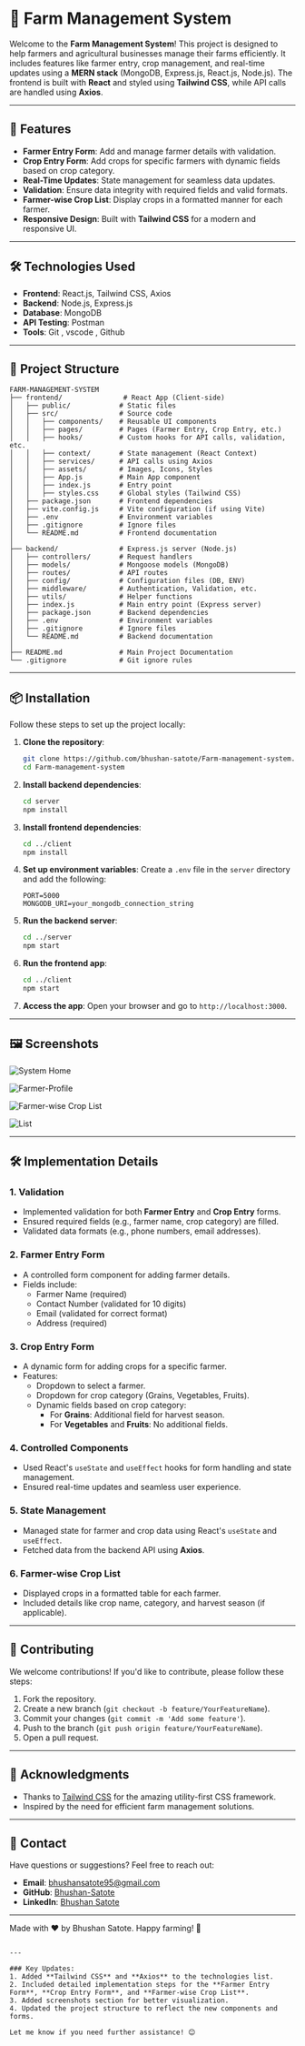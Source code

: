 

# 🌱 Farm Management System

Welcome to the **Farm Management System**! This project is designed to help farmers and agricultural businesses manage their farms efficiently. It includes features like farmer entry, crop management, and real-time updates using a **MERN stack** (MongoDB, Express.js, React.js, Node.js). The frontend is built with **React** and styled using **Tailwind CSS**, while API calls are handled using **Axios**.

---

## 🚀 Features

- **Farmer Entry Form**: Add and manage farmer details with validation.
- **Crop Entry Form**: Add crops for specific farmers with dynamic fields based on crop category.
- **Real-Time Updates**: State management for seamless data updates.
- **Validation**: Ensure data integrity with required fields and valid formats.
- **Farmer-wise Crop List**: Display crops in a formatted manner for each farmer.
- **Responsive Design**: Built with **Tailwind CSS** for a modern and responsive UI.

---

## 🛠️ Technologies Used

- **Frontend**: React.js, Tailwind CSS, Axios
- **Backend**: Node.js, Express.js
- **Database**: MongoDB
- **API Testing**: Postman
- **Tools**: Git , vscode , Github

---

## 📂 Project Structure

```
FARM-MANAGEMENT-SYSTEM
├── frontend/               # React App (Client-side)
│   ├── public/            # Static files
│   ├── src/               # Source code
│   │   ├── components/    # Reusable UI components
│   │   ├── pages/         # Pages (Farmer Entry, Crop Entry, etc.)
│   │   ├── hooks/         # Custom hooks for API calls, validation, etc.
│   │   ├── context/       # State management (React Context)
│   │   ├── services/      # API calls using Axios
│   │   ├── assets/        # Images, Icons, Styles
│   │   ├── App.js         # Main App component
│   │   ├── index.js       # Entry point
│   │   ├── styles.css     # Global styles (Tailwind CSS)
│   ├── package.json       # Frontend dependencies
│   ├── vite.config.js     # Vite configuration (if using Vite)
│   ├── .env               # Environment variables
│   ├── .gitignore         # Ignore files
│   └── README.md          # Frontend documentation
│
├── backend/               # Express.js server (Node.js)
│   ├── controllers/       # Request handlers
│   ├── models/            # Mongoose models (MongoDB)
│   ├── routes/            # API routes
│   ├── config/            # Configuration files (DB, ENV)
│   ├── middleware/        # Authentication, Validation, etc.
│   ├── utils/             # Helper functions
│   ├── index.js           # Main entry point (Express server)
│   ├── package.json       # Backend dependencies
│   ├── .env               # Environment variables
│   ├── .gitignore         # Ignore files
│   └── README.md          # Backend documentation
│
├── README.md              # Main Project Documentation
└── .gitignore             # Git ignore rules

```

---

## 📦 Installation

Follow these steps to set up the project locally:

1. **Clone the repository**:
   ```bash
   git clone https://github.com/bhushan-satote/Farm-management-system.git
   cd Farm-management-system
   ```

2. **Install backend dependencies**:
   ```bash
   cd server
   npm install
   ```

3. **Install frontend dependencies**:
   ```bash
   cd ../client
   npm install
   ```

4. **Set up environment variables**:
   Create a `.env` file in the `server` directory and add the following:
   ```
   PORT=5000
   MONGODB_URI=your_mongodb_connection_string
   ```

5. **Run the backend server**:
   ```bash
   cd ../server
   npm start
   ```

6. **Run the frontend app**:
   ```bash
   cd ../client
   npm start
   ```

7. **Access the app**:
   Open your browser and go to `http://localhost:3000`.

---

## 🖼️ Screenshots

![System Home](./frontend/Screenshot_31-1-2025_20292_localhost.jpeg)

![Farmer-Profile](./frontend/Screenshot_31-1-2025_203016_localhost.jpeg)

![Farmer-wise Crop List](./frontend/Screenshot_31-1-2025_202947_localhost.jpeg)

![List](./frontend/Screenshot_31-1-2025_203050_localhost.jpeg)

---

## 🛠️ Implementation Details

### 1. **Validation**
- Implemented validation for both **Farmer Entry** and **Crop Entry** forms.
- Ensured required fields (e.g., farmer name, crop category) are filled.
- Validated data formats (e.g., phone numbers, email addresses).

### 2. **Farmer Entry Form**
- A controlled form component for adding farmer details.
- Fields include:
  - Farmer Name (required)
  - Contact Number (validated for 10 digits)
  - Email (validated for correct format)
  - Address (required)

### 3. **Crop Entry Form**
- A dynamic form for adding crops for a specific farmer.
- Features:
  - Dropdown to select a farmer.
  - Dropdown for crop category (Grains, Vegetables, Fruits).
  - Dynamic fields based on crop category:
    - For **Grains**: Additional field for harvest season.
    - For **Vegetables** and **Fruits**: No additional fields.

### 4. **Controlled Components**
- Used React's `useState` and `useEffect` hooks for form handling and state management.
- Ensured real-time updates and seamless user experience.

### 5. **State Management**
- Managed state for farmer and crop data using React's `useState` and `useEffect`.
- Fetched data from the backend API using **Axios**.

### 6. **Farmer-wise Crop List**
- Displayed crops in a formatted table for each farmer.
- Included details like crop name, category, and harvest season (if applicable).

---

## 🤝 Contributing

We welcome contributions! If you'd like to contribute, please follow these steps:

1. Fork the repository.
2. Create a new branch (`git checkout -b feature/YourFeatureName`).
3. Commit your changes (`git commit -m 'Add some feature'`).
4. Push to the branch (`git push origin feature/YourFeatureName`).
5. Open a pull request.


---

## 🙏 Acknowledgments

- Thanks to [Tailwind CSS](https://tailwindcss.com/) for the amazing utility-first CSS framework.
- Inspired by the need for efficient farm management solutions.

---

## 📧 Contact

Have questions or suggestions? Feel free to reach out:

- **Email**: bhushansatote95@gmail.com
- **GitHub**: [Bhushan-Satote](https://github.com/Bhushan-Satote/)
- **LinkedIn**: [Bhushan Satote](www.linkedin.com/in/bhushan-satote)

---

Made with ❤️ by Bhushan Satote. Happy farming! 🌾
```

---

### Key Updates:
1. Added **Tailwind CSS** and **Axios** to the technologies list.
2. Included detailed implementation steps for the **Farmer Entry Form**, **Crop Entry Form**, and **Farmer-wise Crop List**.
3. Added screenshots section for better visualization.
4. Updated the project structure to reflect the new components and forms.

Let me know if you need further assistance! 😊
